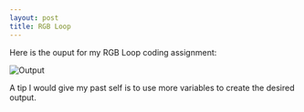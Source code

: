 ```yaml
---
layout: post
title: RGB Loop
---
```


Here is the ouput for my RGB Loop coding assignment: 

![Output](/ref1williams.github.io/img/RGBLOOP.png)

A tip I would give my past self is to use more variables to create the desired output.
